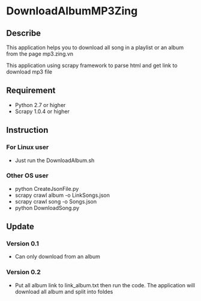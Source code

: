 DownloadAlbumMP3Zing
================================
## Describe
This application helps you to download all song in a playlist or an album from the page mp3.zing.vn

This application using scrapy framework to parse html and get link to download mp3 file

## Requirement
- Python 2.7 or higher
- Scrapy 1.0.4 or higher

## Instruction
### For Linux user
- Just run the DownloadAlbum.sh

### Other OS user
- python CreateJsonFile.py
- scrapy crawl album -o LinkSongs.json
- scrapy crawl song -o Songs.json
- python DownloadSong.py

## Update
### Version 0.1
- Can only download from an album

### Version 0.2
- Put all album link to link_album.txt then run the code. The application will download all album and split into foldes
